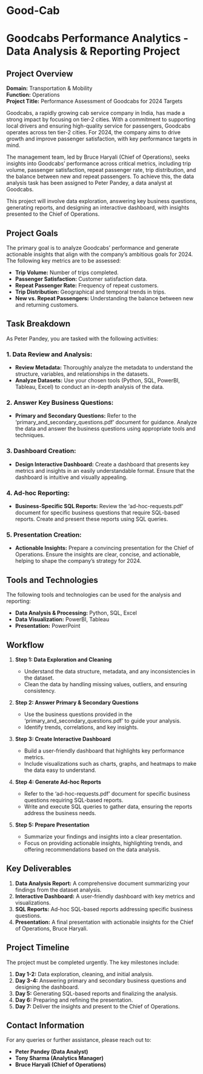 # Good-Cab

# Goodcabs Performance Analytics - Data Analysis & Reporting Project

## Project Overview

**Domain:** Transportation & Mobility  
**Function:** Operations  
**Project Title:** Performance Assessment of Goodcabs for 2024 Targets

Goodcabs, a rapidly growing cab service company in India, has made a strong impact by focusing on tier-2 cities. With a commitment to supporting local drivers and ensuring high-quality service for passengers, Goodcabs operates across ten tier-2 cities. For 2024, the company aims to drive growth and improve passenger satisfaction, with key performance targets in mind.

The management team, led by Bruce Haryali (Chief of Operations), seeks insights into Goodcabs’ performance across critical metrics, including trip volume, passenger satisfaction, repeat passenger rate, trip distribution, and the balance between new and repeat passengers. To achieve this, the data analysis task has been assigned to Peter Pandey, a data analyst at Goodcabs.

This project will involve data exploration, answering key business questions, generating reports, and designing an interactive dashboard, with insights presented to the Chief of Operations.

## Project Goals

The primary goal is to analyze Goodcabs’ performance and generate actionable insights that align with the company’s ambitious goals for 2024. The following key metrics are to be assessed:
- **Trip Volume:** Number of trips completed.
- **Passenger Satisfaction:** Customer satisfaction data.
- **Repeat Passenger Rate:** Frequency of repeat customers.
- **Trip Distribution:** Geographical and temporal trends in trips.
- **New vs. Repeat Passengers:** Understanding the balance between new and returning customers.

## Task Breakdown

As Peter Pandey, you are tasked with the following activities:

### 1. Data Review and Analysis:
- **Review Metadata:** Thoroughly analyze the metadata to understand the structure, variables, and relationships in the datasets.
- **Analyze Datasets:** Use your chosen tools (Python, SQL, PowerBI, Tableau, Excel) to conduct an in-depth analysis of the data.

### 2. Answer Key Business Questions:
- **Primary and Secondary Questions:** Refer to the ‘primary_and_secondary_questions.pdf’ document for guidance. Analyze the data and answer the business questions using appropriate tools and techniques.

### 3. Dashboard Creation:
- **Design Interactive Dashboard:** Create a dashboard that presents key metrics and insights in an easily understandable format. Ensure that the dashboard is intuitive and visually appealing.

### 4. Ad-hoc Reporting:
- **Business-Specific SQL Reports:** Review the ‘ad-hoc-requests.pdf’ document for specific business questions that require SQL-based reports. Create and present these reports using SQL queries.

### 5. Presentation Creation:
- **Actionable Insights:** Prepare a convincing presentation for the Chief of Operations. Ensure the insights are clear, concise, and actionable, helping to shape the company’s strategy for 2024.

## Tools and Technologies

The following tools and technologies can be used for the analysis and reporting:

- **Data Analysis & Processing:** Python, SQL, Excel
- **Data Visualization:** PowerBI, Tableau
- **Presentation:** PowerPoint

## Workflow

1. **Step 1: Data Exploration and Cleaning**
   - Understand the data structure, metadata, and any inconsistencies in the dataset.
   - Clean the data by handling missing values, outliers, and ensuring consistency.

2. **Step 2: Answer Primary & Secondary Questions**
   - Use the business questions provided in the ‘primary_and_secondary_questions.pdf’ to guide your analysis.
   - Identify trends, correlations, and key insights.

3. **Step 3: Create Interactive Dashboard**
   - Build a user-friendly dashboard that highlights key performance metrics.
   - Include visualizations such as charts, graphs, and heatmaps to make the data easy to understand.

4. **Step 4: Generate Ad-hoc Reports**
   - Refer to the ‘ad-hoc-requests.pdf’ document for specific business questions requiring SQL-based reports.
   - Write and execute SQL queries to gather data, ensuring the reports address the business needs.

5. **Step 5: Prepare Presentation**
   - Summarize your findings and insights into a clear presentation.
   - Focus on providing actionable insights, highlighting trends, and offering recommendations based on the data analysis.

## Key Deliverables

1. **Data Analysis Report:** A comprehensive document summarizing your findings from the dataset analysis.
2. **Interactive Dashboard:** A user-friendly dashboard with key metrics and visualizations.
3. **SQL Reports:** Ad-hoc SQL-based reports addressing specific business questions.
4. **Presentation:** A final presentation with actionable insights for the Chief of Operations, Bruce Haryali.

## Project Timeline

The project must be completed urgently. The key milestones include:
1. **Day 1-2:** Data exploration, cleaning, and initial analysis.
2. **Day 3-4:** Answering primary and secondary business questions and designing the dashboard.
3. **Day 5:** Generating SQL-based reports and finalizing the analysis.
4. **Day 6:** Preparing and refining the presentation.
5. **Day 7:** Deliver the insights and present to the Chief of Operations.

## Contact Information

For any queries or further assistance, please reach out to:
- **Peter Pandey (Data Analyst)**  
- **Tony Sharma (Analytics Manager)**  
- **Bruce Haryali (Chief of Operations)**


